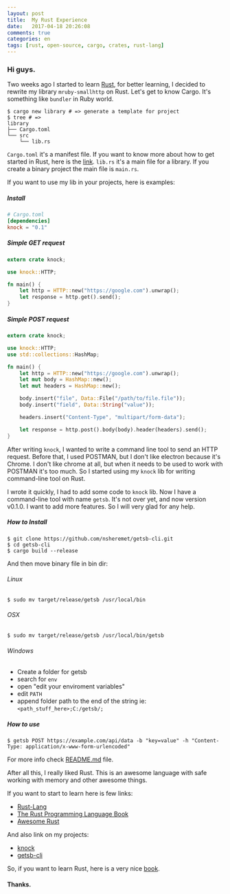 ```yaml
---
layout: post
title:  My Rust Experience
date:   2017-04-18 20:26:08
comments: true
categories: en
tags: [rust, open-source, cargo, crates, rust-lang]
---
```

### Hi guys.

Two weeks ago I started to learn [Rust](https://www.rust-lang.org/),
for better learning, I decided to rewrite my library `mruby-smallhttp` on Rust.
Let's get to know Cargo. It's something like `bundler` in Ruby world.


```shell
$ cargo new library # => generate a template for project
$ tree # =>
library
├── Cargo.toml
└── src
    └── lib.rs
```


`Cargo.toml` it's a manifest file. If you want to know more about how to get started in Rust, here is the [link](http://doc.crates.io/index.html).
`lib.rs` it's a main file for a library. If you create a binary project the main file is `main.rs`.


If you want to use my lib in your projects, here is examples:

##### Install
```toml
# Cargo.toml
[dependencies]
knock = "0.1"
```

##### Simple GET request
```rust
extern crate knock;

use knock::HTTP;

fn main() {
	let http = HTTP::new("https://google.com").unwrap();
	let response = http.get().send();
}
```

##### Simple POST request
```rust
extern crate knock;

use knock::HTTP;
use std::collections::HashMap;

fn main() {
    let http = HTTP::new("https://google.com").unwrap();
    let mut body = HashMap::new();
    let mut headers = HashMap::new();

    body.insert("file", Data::File("/path/to/file.file"));
    body.insert("field", Data::String("value"));

    headers.insert("Content-Type", "multipart/form-data");

    let response = http.post().body(body).header(headers).send();
}
```

After writing `knock`, I wanted to write a command line tool to send an HTTP request.
Before that, I used POSTMAN, but I don't like electron because it's Chrome.
I don't like chrome at all, but when it needs to be used to work with POSTMAN it's too much.
So I started using my `knock` lib for writing command-line tool on Rust.

I wrote it quickly, I had to add some code to `knock` lib.
Now I have a command-line tool with name `getsb`. It's not over yet, and now version v0.1.0. I want to add more features. So I will very glad for any help.

##### How to Install

```shell
$ git clone https://github.com/nsheremet/getsb-cli.git
$ cd getsb-cli
$ cargo build --release
```

And then move binary file in bin dir:

###### Linux

```shell
$ sudo mv target/release/getsb /usr/local/bin
```

###### OSX


```shell
$ sudo mv target/release/getsb /usr/local/bin/getsb
```

###### Windows

- Create a folder for getsb
- search for `env`
- open "edit your enviroment variables"
- edit `PATH`
- append folder path to the end of the string ie: `<path_stuff_here>;C:/getsb/;`

##### How to use

```shell
$ getsb POST https://example.com/api/data -b "key=value" -h "Content-Type: application/x-www-form-urlencoded"
```

For more info check [README.md](https://github.com/nsheremet/getsb-cli/blob/master/README.md) file.


After all this, I really liked Rust. This is an awesome language with safe working with memory and other awesome things.

If you want to start to learn here is few links:

- [Rust-Lang](https://www.rust-lang.org/en-US/index.html)
- [The Rust Programming Language Book](https://doc.rust-lang.org/book/)
- [Awesome Rust](https://github.com/kud1ing/awesome-rust)

And also link on my projects:

- [knock](https://github.com/nsheremet/knock)
- [getsb-cli](https://github.com/nsheremet/getsb-cli)

So, if you want to learn Rust, here is a very nice [book](https://doc.rust-lang.org/book/).

#### Thanks.
